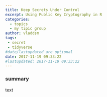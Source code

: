 ```yaml
---
title: Keep Secrets Under Control
excerpt: Using Public Key Cryptography in R
categories:
  - topics
  - my tipic group
author: vladdsm
tags:
 - secret
 - tidyverse
#date/lastupdated are optional
date: 2017-11-19 09:33:22
#lastupdated: 2017-11-19 09:33:22
---
```



### summary

text

